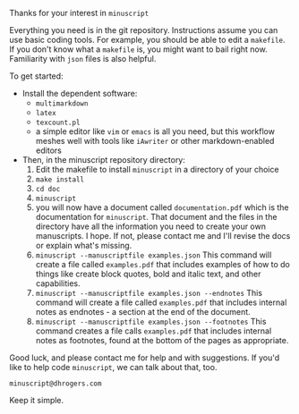 Thanks for your interest in `minuscript`


Everything you need is in the git repository. Instructions assume you can use 
basic coding tools. For example, you should be able to edit a 
`makefile`. If you don't know what a `makefile` is, you might want to bail right now. Familiarity with `json` files is also helpful.

To get started:

- Install the dependent software:
    - `multimarkdown`
    - `latex`
    - `texcount.pl`
    - a simple editor like `vim` or `emacs` is all you need, but this workflow
      meshes well with tools like `iAwriter` or other markdown-enabled editors
- Then, in the minuscript repository directory:
    1. Edit the makefile to install `minuscript` in a directory of your choice
    2. `make install`
    3. `cd doc `
    4. `minuscript`
    5. you will now have a document called `documentation.pdf` which is the 
       documentation for `minuscript`. That document and the files in the 
       directory have all the information you need to create your own 
       manuscripts. I hope. If not, please contact me and I'll revise the docs 
       or explain what's missing.
    6. `minuscript --manuscriptfile examples.json` This command will
        create a file called `examples.pdf` that includes examples of how to 
        do things like create block quotes, bold and italic text, and other
        capabilities.
    6. `minuscript --manuscriptfile examples.json --endnotes` This command will
        create a file called `examples.pdf` that includes internal notes as 
        endnotes - a section at the end of the document.
    6. `minuscript --manuscriptfile examples.json --footnotes` This command
        creates a file calls `examples.pdf` that includes internal notes as
        footnotes, found at the bottom of the pages as appropriate.

Good luck, and please contact me for help and with suggestions. If you'd like to help code `minuscript`, we can talk about that, too.

    minuscript@dhrogers.com

Keep it simple.
